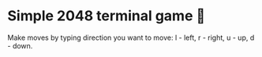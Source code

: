 # Simple 2048 terminal game :1234:

Make moves by typing direction you want to move: l - left, r - right, u - up, d - down.
